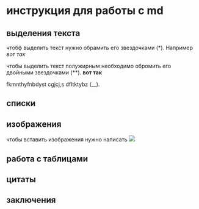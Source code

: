# инструкция для работы с md 

## выделения текста   
  
чтобф выделить текст нужно обрамить его звездочками (*). Например *вот так*

чтобы выделить текст полужирным необходимо обромить его двойными звездочками (**). **вот так**

fkmnthyfnbdyst cgjcj,s dfltktybz (__).
## списки

## изображения 

чтобы вставить изображения нужно написать ![](https://techrocks.ru/wp-content/uploads/2019/02/git-logo_2.jpg)

## работа с таблицами 

## цитаты 
 
 ## заключения 